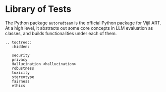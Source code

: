 # Library of Tests

The Python package `autoredteam` is the official Python package for Vijil ART. At a high level, it
abstracts out some core concepts in LLM evaluation as classes,
and builds functionalities under each of them.

```{eval-rst}
.. toctree::
   :hidden:

   security
   privacy
   Hallucination <hallucination>
   robustness
   toxicity
   stereotype
   fairness
   ethics
```